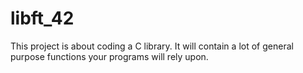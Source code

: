 # libft_42
This project is about coding a C library.
It will contain a lot of general purpose functions your programs will rely upon.

